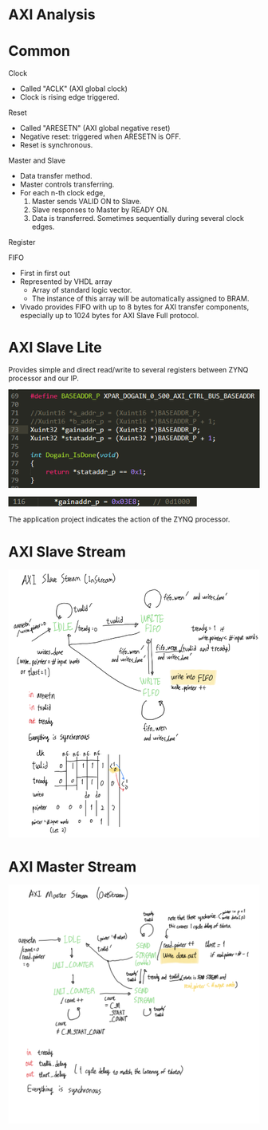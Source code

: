 # AXI Analysis

# Common

Clock

- Called "ACLK" (AXI global clock)
- Clock is rising edge triggered.

Reset

- Called "ARESETN" (AXI global negative reset)
- Negative reset: triggered when ARESETN is OFF.
- Reset is synchronous.

Master and Slave

- Data transfer method.
- Master controls transferring.
- For each n-th clock edge,
    1. Master sends VALID ON to Slave.
    2. Slave responses to Master by READY ON.
    3. Data is transferred. Sometimes sequentially during several clock edges.

Register

FIFO

- First in first out
- Represented by VHDL array
    - Array of standard logic vector.
    - The instance of this array will be automatically assigned to BRAM.
- Vivado provides FIFO with up to 8 bytes for AXI transfer components, especially up to 1024 bytes for AXI Slave Full protocol.

# AXI Slave Lite

Provides simple and direct read/write to several registers between ZYNQ processor and our IP.

![AXI%20Analysis%20394dab5ae1144947adfcde368da8e0b8/Untitled.png](AXI%20Analysis%20394dab5ae1144947adfcde368da8e0b8/Untitled.png)

![AXI%20Analysis%20394dab5ae1144947adfcde368da8e0b8/Untitled%201.png](AXI%20Analysis%20394dab5ae1144947adfcde368da8e0b8/Untitled%201.png)

The application project indicates the action of the ZYNQ processor.

# AXI Slave Stream

![AXI%20Analysis%20394dab5ae1144947adfcde368da8e0b8/Untitled%202.png](AXI%20Analysis%20394dab5ae1144947adfcde368da8e0b8/Untitled%202.png)

# AXI Master Stream

![AXI%20Analysis%20394dab5ae1144947adfcde368da8e0b8/Untitled%203.png](AXI%20Analysis%20394dab5ae1144947adfcde368da8e0b8/Untitled%203.png)